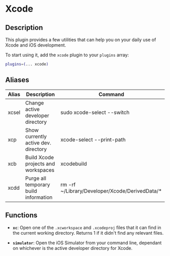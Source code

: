 # Xcode

## Description

This plugin provides a few utilities that can help you on your daily use of Xcode and iOS development.

To start using it, add the `xcode` plugin to your `plugins` array:

```zsh
plugins=(... xcode)
```


## Aliases

| Alias | Description                           | Command                                        |
|-------|---------------------------------------|------------------------------------------------|
| xcsel | Change active developer directory     | sudo xcode-select --switch                     |
| xcp   | Show currently active dev. directory  | xcode-select --print-path                      |
| xcb   | Build Xcode projects and workspaces   | xcodebuild                                     |
| xcdd  | Purge all temporary build information | rm -rf ~/Library/Developer/Xcode/DerivedData/* |


## Functions

- **`xc`**:
  Open one of the `.xcworkspace` and `.xcodeproj` files that it can find in the current working directory.
  Returns 1 if it didn't find any relevant files.

- **`simulator`**:
  Open the iOS Simulator from your command line, dependant on whichever is the active developer directory for Xcode.
